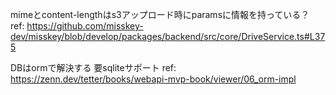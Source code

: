 mimeとcontent-lengthはs3アップロード時にparamsに情報を持っている？
ref: https://github.com/misskey-dev/misskey/blob/develop/packages/backend/src/core/DriveService.ts#L375

DBはormで解決する
要sqliteサポート
ref: https://zenn.dev/tetter/books/webapi-mvp-book/viewer/06_orm-impl